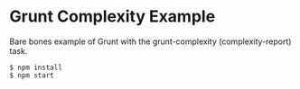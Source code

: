 Grunt Complexity Example
========================

Bare bones example of Grunt with the grunt-complexity (complexity-report) task.

    $ npm install
    $ npm start
